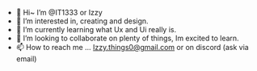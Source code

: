 - 👋 Hi~ I’m @IT1333 or Izzy
- 👀 I’m interested in, creating and design.
- 🌱 I’m currently learning what Ux and Ui really is.
- 💞️ I’m looking to collaborate on plenty of things, Im excited to learn.
- 📫 How to reach me ... Izzy.things0@gmail.com or on discord (ask via email)

<!---
IT1333/IT1333 is a ✨ spicy ✨ repository because its `README.md` (this file) appears on your GitHub profile.
You can click the Preview link to take a look at your changes.
--->

